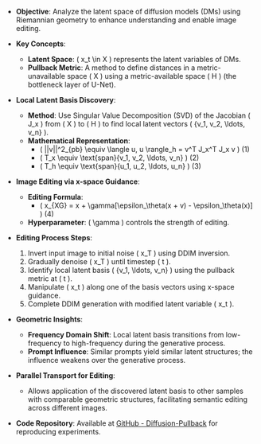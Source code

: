 - **Objective**: Analyze the latent space of diffusion models (DMs) using Riemannian geometry to enhance understanding and enable image editing.
  
- **Key Concepts**:
  - **Latent Space**: \( x_t \in X \) represents the latent variables of DMs.
  - **Pullback Metric**: A method to define distances in a metric-unavailable space \( X \) using a metric-available space \( H \) (the bottleneck layer of U-Net).

- **Local Latent Basis Discovery**:
  - **Method**: Use Singular Value Decomposition (SVD) of the Jacobian \( J_x \) from \( X \) to \( H \) to find local latent vectors \( \{v_1, v_2, \ldots, v_n\} \).
  - **Mathematical Representation**:
    - \( ||v||^2_{pb} \equiv \langle u, u \rangle_h = v^T J_x^T J_x v \) (1)
    - \( T_x \equiv \text{span}\{v_1, v_2, \ldots, v_n\} \) (2)
    - \( T_h \equiv \text{span}\{u_1, u_2, \ldots, u_n\} \) (3)

- **Image Editing via x-space Guidance**:
  - **Editing Formula**: 
    - \( x_{XG} = x + \gamma[\epsilon_\theta(x + v) - \epsilon_\theta(x)] \) (4)
  - **Hyperparameter**: \( \gamma \) controls the strength of editing.

- **Editing Process Steps**:
  1. Invert input image to initial noise \( x_T \) using DDIM inversion.
  2. Gradually denoise \( x_T \) until timestep \( t \).
  3. Identify local latent basis \( \{v_1, \ldots, v_n\} \) using the pullback metric at \( t \).
  4. Manipulate \( x_t \) along one of the basis vectors using x-space guidance.
  5. Complete DDIM generation with modified latent variable \( x_t \).

- **Geometric Insights**:
  - **Frequency Domain Shift**: Local latent basis transitions from low-frequency to high-frequency during the generative process.
  - **Prompt Influence**: Similar prompts yield similar latent structures; the influence weakens over the generative process.

- **Parallel Transport for Editing**:
  - Allows application of the discovered latent basis to other samples with comparable geometric structures, facilitating semantic editing across different images.

- **Code Repository**: Available at [GitHub - Diffusion-Pullback](https://github.com/enkeejunior1/Diffusion-Pullback) for reproducing experiments.